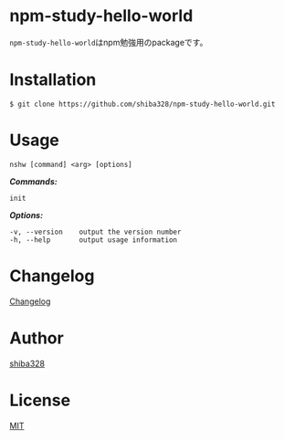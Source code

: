 # npm-study-hello-world

`npm-study-hello-world`はnpm勉強用のpackageです。

# Installation
```
$ git clone https://github.com/shiba328/npm-study-hello-world.git
```

# Usage
```
nshw [command] <arg> [options]
```

***Commands:***
```
init    
```
***Options:***
```
-v, --version    output the version number
-h, --help       output usage information
```

# Changelog
[Changelog](Changelog)

# Author
[shiba328](https://github.com/shiba328)

# License
[MIT](http://b4b4r07.mit-license.org)